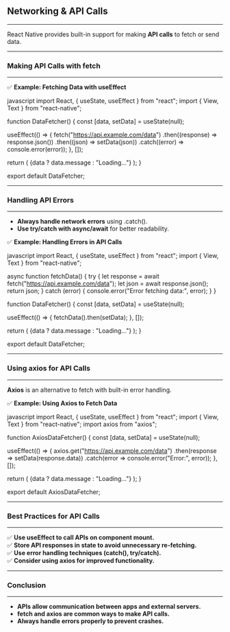 ## **Networking & API Calls**
---
React Native provides built-in support for making **API calls** to fetch or send data.

---
### **Making API Calls with fetch**
---
✅ **Example: Fetching Data with useEffect**

javascript
import React, { useState, useEffect } from "react";
import { View, Text } from "react-native";

function DataFetcher() {
  const [data, setData] = useState(null);

  useEffect(() => {
    fetch("https://api.example.com/data")
      .then((response) => response.json())
      .then((json) => setData(json))
      .catch((error) => console.error(error));
  }, []);

  return (
    <View>
      <Text>{data ? data.message : "Loading..."}</Text>
    </View>
  );
}

export default DataFetcher;

---
### **Handling API Errors**
---
- **Always handle network errors** using .catch().
- **Use try/catch with async/await** for better readability.

✅ **Example: Handling Errors in API Calls**

javascript
import React, { useState, useEffect } from "react";
import { View, Text } from "react-native";

async function fetchData() {
  try {
    let response = await fetch("https://api.example.com/data");
    let json = await response.json();
    return json;
  } catch (error) {
    console.error("Error fetching data:", error);
  }
}

function DataFetcher() {
  const [data, setData] = useState(null);

  useEffect(() => {
    fetchData().then(setData);
  }, []);

  return (
    <View>
      <Text>{data ? data.message : "Loading..."}</Text>
    </View>
  );
}

export default DataFetcher;

---
### **Using axios for API Calls**
---
**Axios** is an alternative to fetch with built-in error handling.

✅ **Example: Using Axios to Fetch Data**

javascript
import React, { useState, useEffect } from "react";
import { View, Text } from "react-native";
import axios from "axios";

function AxiosDataFetcher() {
  const [data, setData] = useState(null);

  useEffect(() => {
    axios.get("https://api.example.com/data")
      .then(response => setData(response.data))
      .catch(error => console.error("Error:", error));
  }, []);

  return (
    <View>
      <Text>{data ? data.message : "Loading..."}</Text>
    </View>
  );
}

export default AxiosDataFetcher;

---
### **Best Practices for API Calls**
---
✅ **Use useEffect to call APIs on component mount.**  
✅ **Store API responses in state to avoid unnecessary re-fetching.**  
✅ **Use error handling techniques (catch(), try/catch).**  
✅ **Consider using axios for improved functionality.**  

---
### **Conclusion**
---
- **APIs allow communication between apps and external servers.**  
- **fetch and axios are common ways to make API calls.**  
- **Always handle errors properly to prevent crashes.**  
